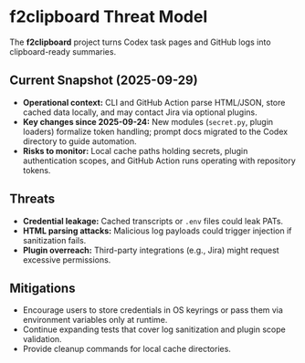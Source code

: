 # f2clipboard Threat Model

The **f2clipboard** project turns Codex task pages and GitHub logs into clipboard-ready summaries.

## Current Snapshot (2025-09-29)

- **Operational context:** CLI and GitHub Action parse HTML/JSON, store cached data locally, and may
  contact Jira via optional plugins.
- **Key changes since 2025-09-24:** New modules (`secret.py`, plugin loaders) formalize token
  handling; prompt docs migrated to the Codex directory to guide automation.
- **Risks to monitor:** Local cache paths holding secrets, plugin authentication scopes, and GitHub
  Action runs operating with repository tokens.

## Threats

- **Credential leakage:** Cached transcripts or `.env` files could leak PATs.
- **HTML parsing attacks:** Malicious log payloads could trigger injection if sanitization fails.
- **Plugin overreach:** Third-party integrations (e.g., Jira) might request excessive permissions.

## Mitigations

- Encourage users to store credentials in OS keyrings or pass them via environment variables only at
  runtime.
- Continue expanding tests that cover log sanitization and plugin scope validation.
- Provide cleanup commands for local cache directories.
